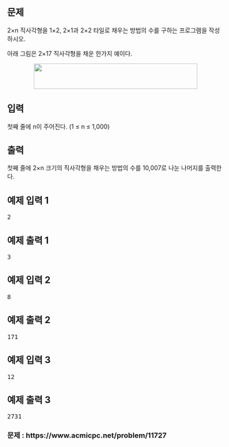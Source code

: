 <div id="problem-body">
    <div class="col-md-12">
        <section id="description" class="problem-section">
            <div class="headline">
                <h2>문제</h2>
            </div>
            <div id="problem_description" class="problem-text">
                <p>
                    2×n 직사각형을 1×2, 2×1과 2×2 타일로 채우는 방법의 수를
                    구하는 프로그램을 작성하시오.
                </p>
                <p>아래 그림은 2×17 직사각형을 채운 한가지 예이다.</p>
                <p style="text-align: center">
                    <img
                        alt=""
                        src="/upload/images/t2n2122.gif"
                        style="height: 59px; width: 380px"
                    />
                </p>
            </div>
        </section>
    </div>
    <div class="col-md-12">
        <section id="input" class="problem-section">
            <div class="headline">
                <h2>입력</h2>
            </div>
            <div id="problem_input" class="problem-text">
                <p>첫째 줄에 n이 주어진다. (1 ≤ n ≤ 1,000)</p>
            </div>
        </section>
    </div>
    <div class="col-md-12">
        <section id="output" class="problem-section">
            <div class="headline">
                <h2>출력</h2>
            </div>
            <div id="problem_output" class="problem-text">
                <p>
                    첫째 줄에 2×n 크기의 직사각형을 채우는 방법의 수를 10,007로
                    나눈 나머지를 출력한다.
                </p>
            </div>
        </section>
    </div>
    <div class="col-md-12">
        <section id="limit" style="display: none" class="problem-section">
            <div class="headline">
                <h2>제한</h2>
            </div>
            <div id="problem_limit" class="problem-text"></div>
        </section>
    </div>
    <div class="col-md-12">
        <div class="row">
            <div class="col-md-6">
                <section id="sampleinput1">
                    <div class="headline">
                        <h2>예제 입력 1</h2>
                    </div>
                    <pre class="sampledata" id="sample-input-1">
2
</pre
                    >
                </section>
            </div>
            <div class="col-md-6">
                <section id="sampleoutput1">
                    <div class="headline">
                        <h2>예제 출력 1</h2>
                    </div>
                    <pre class="sampledata" id="sample-output-1">
3
</pre
                    >
                </section>
            </div>
        </div>
    </div>
    <div class="col-md-12">
        <div class="row">
            <div class="col-md-6">
                <section id="sampleinput2">
                    <div class="headline">
                        <h2>예제 입력 2</h2>
                    </div>
                    <pre class="sampledata" id="sample-input-2">
8
</pre
                    >
                </section>
            </div>
            <div class="col-md-6">
                <section id="sampleoutput2">
                    <div class="headline">
                        <h2>예제 출력 2</h2>
                    </div>
                    <pre class="sampledata" id="sample-output-2">
171
</pre
                    >
                </section>
            </div>
        </div>
    </div>
    <div class="col-md-12">
        <div class="row">
            <div class="col-md-6">
                <section id="sampleinput3">
                    <div class="headline">
                        <h2>예제 입력 3</h2>
                    </div>
                    <pre class="sampledata" id="sample-input-3">
12
</pre
                    >
                </section>
            </div>
            <div class="col-md-6">
                <section id="sampleoutput3">
                    <div class="headline">
                        <h2>예제 출력 3</h2>
                    </div>
                    <pre class="sampledata" id="sample-output-3">
2731
</pre
                    >
                </section>
            </div>
        </div>
    </div>
    <div class="col-md-12">
        <section id="hint" style="display: none" class="problem-section">
            <div class="headline">
                <h2>힌트</h2>
            </div>
            <div id="problem_hint" class="problem-text"></div>
        </section>
    </div>
</div>
<h3>문제 : https://www.acmicpc.net/problem/11727</h3>
